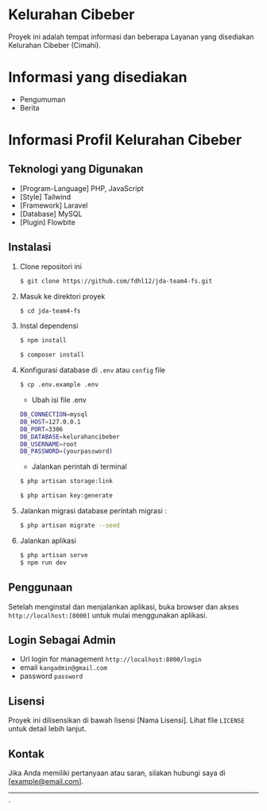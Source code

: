 # Kelurahan Cibeber

Proyek ini adalah tempat informasi dan beberapa Layanan yang disediakan Kelurahan Cibeber (Cimahi).

# Informasi yang disediakan

-   Pengumuman
-   Berita

# Informasi Profil Kelurahan Cibeber

## Teknologi yang Digunakan

-   [Program-Language] PHP, JavaScript
-   [Style] Tailwind
-   [Framework] Laravel
-   [Database] MySQL
-   [Plugin] Flowbite

## Instalasi

1. Clone repositori ini
    ```bash
    $ git clone https://github.com/fdhl12/jda-team4-fs.git
    ```
2. Masuk ke direktori proyek
    ```bash
    $ cd jda-team4-fs
    ```
3. Instal dependensi
    ```bash
    $ npm install
    ```
    ```bash
    $ composer install
    ```
4. Konfigurasi database di `.env` atau `config` file
    ```bash
    $ cp .env.example .env
    ```
    - Ubah isi file .env
    ```bash
    DB_CONNECTION=mysql
    DB_HOST=127.0.0.1
    DB_PORT=3306
    DB_DATABASE=kelurahancibeber
    DB_USERNAME=root
    DB_PASSWORD=(yourpassword)
    ```
    - Jalankan perintah di terminal
    ```bash
    $ php artisan storage:link
    ```
    ```bash
    $ php artisan key:generate
    ```
5. Jalankan migrasi database
   perintah migrasi :
    ```bash
    $ php artisan migrate --seed
    ```
6. Jalankan aplikasi
    ```bash
    $ php artisan serve
    $ npm run dev
    ```

## Penggunaan

Setelah menginstal dan menjalankan aplikasi, buka browser dan akses `http://localhost:[8000]` untuk mulai menggunakan aplikasi.

## Login Sebagai Admin

-   Url login for management
    `http://localhost:8000/login`
-   email
    `kangadmin@gmail.com`
-   password
    `password`

## Lisensi

Proyek ini dilisensikan di bawah lisensi [Nama Lisensi]. Lihat file `LICENSE` untuk detail lebih lanjut.

## Kontak

Jika Anda memiliki pertanyaan atau saran, silakan hubungi saya di [example@email.com].

---

`
